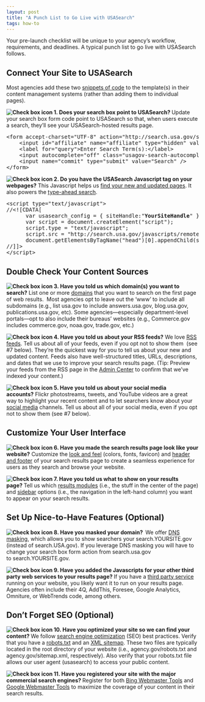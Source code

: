 ```yaml
---
layout: post
title: "A Punch List to Go Live with USASearch"
tags: how-to
---
```

<p>Your pre-launch checklist will be unique to your agency&#8217;s workflow, requirements, and deadlines. A typical punch list to go live with USASearch follows.</p>
<h2>Connect Your Site to USASearch</h2>
<p>Most agencies add these two <a href="/blog/how-to-add-our-code-to-your-website.html">snippets of code</a> to the template(s) in their content management systems (rather than adding them to individual pages).</p>
<p><strong><img alt="Check box icon" src="http://f22818b4dfc10241d8a3-f1564c64756a8cfee25b6b19953b1d23.r31.cf2.rackcdn.com/tumblr_mdskweoqc81qid15q.png"/> </strong><strong>1. Does your search box point to USASearch? </strong>Update your search box form code point to USASearch so that, when users execute a search, they&#8217;ll see your USASearch-hosted results page.</p>
<pre>&lt;form accept-charset="UTF-8" action="http://search.usa.gov/search" id="search_form" method="get"&gt;&lt;div style="margin:0;padding:0;display:inline"&gt;&lt;input name="utf8" type="hidden" value="&amp;#x2713;" /&gt;&lt;/div&gt;<br/>    &lt;input id="affiliate" name="affiliate" type="hidden" value="<strong>YourSiteHandle</strong>" /&gt;<br/>    &lt;label for="query"&gt;Enter Search Term(s):&lt;/label&gt;<br/>    &lt;input autocomplete="off" class="usagov-search-autocomplete" id="query" name="query" type="text" /&gt;<br/>    &lt;input name="commit" type="submit" value="Search" /&gt;<br/>&lt;/form&gt;</pre>
<p><strong><img alt="Check box icon" src="http://f22818b4dfc10241d8a3-f1564c64756a8cfee25b6b19953b1d23.r31.cf2.rackcdn.com/tumblr_mdskweoqc81qid15q.png"/> </strong><strong>2. Do you have the USASearch Javascript tag on your webpages?</strong> This Javascript helps us <a href="/blog/how-to-add-your-urls-to-our-index.html">find your new and updated pages</a>. It also powers the <a href="/blog/how-to-implement-type-ahead-search.html">type-ahead search</a>.</p>
<pre>&lt;script type="text/javascript"&gt;
//&lt;![CDATA[
      var usasearch_config = { siteHandle:"<strong>YourSiteHandle</strong>" };
      var script = document.createElement("script");
      script.type = "text/javascript";
      script.src = "http://search.usa.gov/javascripts/remote.loader.js";
      document.getElementsByTagName("head")[0].appendChild(script);
//]]&gt;<br/>&lt;/script&gt;</pre>
<h2>Double Check Your Content Sources</h2>
<p><strong><img alt="Check box icon" src="http://f22818b4dfc10241d8a3-f1564c64756a8cfee25b6b19953b1d23.r31.cf2.rackcdn.com/tumblr_mdskweoqc81qid15q.png"/> </strong><strong>3. Have you told us which domain(s) you want to search?</strong> List one or more <a href="/blog/how-to-edit-your-domains.html">domains</a> that you want to search on the first page of web results.  Most agencies opt to leave out the &#8216;www&#8217; to include all subdomains (e.g., list usa.gov to include answers.usa.gov, blog.usa.gov, publications.usa.gov, etc). Some agencies—especially department-level portals—opt to also include their bureaus&#8217; websites (e.g., Commerce.gov includes commerce.gov, noaa.gov, trade.gov, etc.)</p>
<p><strong><img alt="Check box icon" src="http://f22818b4dfc10241d8a3-f1564c64756a8cfee25b6b19953b1d23.r31.cf2.rackcdn.com/tumblr_mdskweoqc81qid15q.png"/> </strong><strong>4. Have you told us about your RSS feeds?</strong> We love <a href="/blog/how-to-add-your-rss-feeds-to-our-index.html">RSS feeds</a>. Tell us about all of your feeds, even if you opt not to show them  (see #7 below). They&#8217;re the quickest way for you to tell us about your new and updated content. Feeds also have well-structured titles, URLs, descriptions, and dates that we use to improve your search results page. (Tip: Preview your feeds from the RSS page in the <a href="http://search.usa.gov/affiliates/home">Admin Center</a> to confirm that we&#8217;ve indexed your content.)</p>
<p><strong><img alt="Check box icon" src="http://f22818b4dfc10241d8a3-f1564c64756a8cfee25b6b19953b1d23.r31.cf2.rackcdn.com/tumblr_mdskweoqc81qid15q.png"/> </strong><strong>5. Have you told us about your social media accounts?</strong> Flickr photostreams, tweets, and YouTube videos are a great way to highlight your recent content and to let searchers know about your <a href="/blog/how-to-add-your-social-media-to-our-index.html">social media</a> channels. Tell us about all of your social media, even if you opt not to show them (see #7 below). </p>
<h2>Customize Your User Interface</h2>
<p><strong><img alt="Check box icon" src="http://f22818b4dfc10241d8a3-f1564c64756a8cfee25b6b19953b1d23.r31.cf2.rackcdn.com/tumblr_mdskweoqc81qid15q.png"/> 6. Have you made the search results page look like your website?</strong> Customize the <a href="/blog/how-to-customize-the-look-and-feel-of-your-results-page.html">look and feel</a> (colors, fonts, favicon) and <a href="/blog/how-to-customize-the-header-and-footer-of-your-results.html">header and footer</a> of your search results page to create a seamless experience for users as they search and browse your website.</p>
<p><strong><img alt="Check box icon" src="http://f22818b4dfc10241d8a3-f1564c64756a8cfee25b6b19953b1d23.r31.cf2.rackcdn.com/tumblr_mdskweoqc81qid15q.png"/> 7. Have you told us what to show on your results page? </strong>Tell us which <a href="/blog/how-to-select-the-modules-that-appear-on-your-results.html">results modules</a> (i.e., the stuff in the center of the page) and <a href="/blog/how-to-select-the-sidebar-options-that-appear-on-your.html">sidebar</a> options (i.e., the navigation in the left-hand column) you want to appear on your search results.</p>
<h2>Set Up Nice-to-Have Features (Optional)</h2>
<p><strong><img alt="Check box icon" src="http://f22818b4dfc10241d8a3-f1564c64756a8cfee25b6b19953b1d23.r31.cf2.rackcdn.com/tumblr_mdskweoqc81qid15q.png"/> 8. Have you masked your domain?  </strong>We offer <a href="/blog/how-to-add-our-code-to-your-website#cname.html">DNS masking</a>, which allows you to show searchers your search.YOURSITE.gov (instead of search.USA.gov). If you leverage DNS masking you will have to change your search box form action from search.usa.gov to search.YOURSITE.gov. </p>
<p><strong><img alt="Check box icon" src="http://f22818b4dfc10241d8a3-f1564c64756a8cfee25b6b19953b1d23.r31.cf2.rackcdn.com/tumblr_mdskweoqc81qid15q.png"/> 9. Have you added the Javascripts for your other third party web services to your results page? </strong>If you have a <a href="/blog/how-to-add-javascript-for-your-third-party-web-services.html">third party service</a> running on your website, you likely want it to run on your results page. Agencies often include their 4Q, AddThis, Foresee, Google Analytics, Omniture, or WebTrends code, among others.</p>
<h2>Don&#8217;t Forget SEO (Optional)</h2>
<p><strong><img alt="Check box icon" src="http://f22818b4dfc10241d8a3-f1564c64756a8cfee25b6b19953b1d23.r31.cf2.rackcdn.com/tumblr_mdskweoqc81qid15q.png"/> 10. Have you optimized your site so we can find your content? </strong>We follow <a href="http://www.howto.gov/web-content/search/seo">search engine optimization</a> (SEO) best practices. Verify that you have a <a href="http://www.robotstxt.org">robots.txt</a> and an <a href="http://www.sitemaps.org">XML sitemap</a>. These two files are typically located in the root directory of your website (i.e., agency.gov/robots.txt and agency.gov/sitemap.xml, respectively). Also verify that your robots.txt file allows our user agent (usasearch) to access your public content.</p>
<p><strong><img alt="Check box icon" src="http://f22818b4dfc10241d8a3-f1564c64756a8cfee25b6b19953b1d23.r31.cf2.rackcdn.com/tumblr_mdskweoqc81qid15q.png"/> </strong><strong>11. Have you registered your site with the major commercial search engines? </strong>Register for both <a href="http://www.bing.com/toolbox/webmaster">Bing Webmaster Tools</a> and <a href="https://www.google.com/webmasters/tools/home">Google Webmaster Tools</a> to maximize the coverage of your content in their search results.</p>
